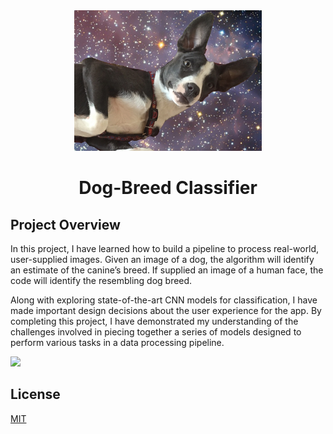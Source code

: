 <div align="center">
<img src="assets/dog-breed-classifier.jpg" width="300" />
<br />
<h1>Dog-Breed Classifier</h1>
</div>

## Project Overview

In this project, I have learned how to build a pipeline to process real-world, user-supplied images. Given an image of a dog, the algorithm will identify an estimate of the canine’s breed. If supplied an image of a human face, the code will identify the resembling dog breed.

Along with exploring state-of-the-art CNN models for classification, I have made important design decisions about the user experience for the app. By completing this project, I have demonstrated my understanding of the challenges involved in piecing together a series of models designed to perform various tasks in a data processing pipeline.

<a href="https://mybinder.org/v2/gh/iamrajiv/Dog-Breed-Classifier/master"><img src="https://mybinder.org/static/logo.svg" width="220" /></a>

## License

[MIT](https://github.com/iamrajiv/Dog-Breed-Classifier/blob/master/LICENSE)
